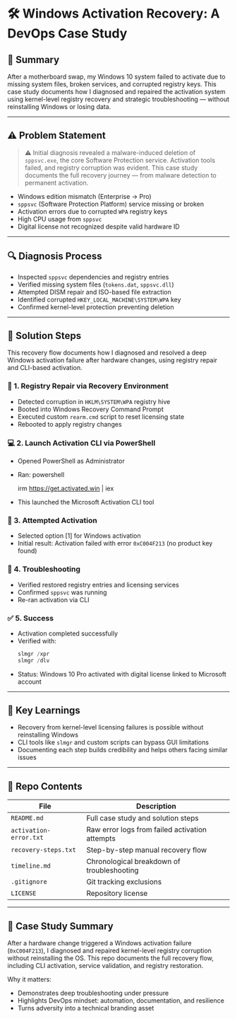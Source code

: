 # 🛠️ Windows Activation Recovery: A DevOps Case Study

## 📌 Summary
After a motherboard swap, my Windows 10 system failed to activate due to missing system files, broken services, and corrupted registry keys. This case study documents how I diagnosed and repaired the activation system using kernel-level registry recovery and strategic troubleshooting — without reinstalling Windows or losing data.

---

## ⚠️ Problem Statement

> ⚠️ Initial diagnosis revealed a malware-induced deletion of `sppsvc.exe`, the core Software Protection service. Activation tools failed, and registry corruption was evident. This case study documents the full recovery journey — from malware detection to permanent activation.

- Windows edition mismatch (Enterprise → Pro)
- `sppsvc` (Software Protection Platform) service missing or broken
- Activation errors due to corrupted `WPA` registry keys
- High CPU usage from `sppsvc`
- Digital license not recognized despite valid hardware ID

---

## 🔍 Diagnosis Process

- Inspected `sppsvc` dependencies and registry entries
- Verified missing system files (`tokens.dat`, `sppsvc.dll`)
- Attempted DISM repair and ISO-based file extraction
- Identified corrupted `HKEY_LOCAL_MACHINE\SYSTEM\WPA` key
- Confirmed kernel-level protection preventing deletion

---

## 🧪 Solution Steps

This recovery flow documents how I diagnosed and resolved a deep Windows activation failure after hardware changes, using registry repair and CLI-based activation.

### 🔧 1. Registry Repair via Recovery Environment
- Detected corruption in `HKLM\SYSTEM\WPA` registry hive
- Booted into Windows Recovery Command Prompt
- Executed custom `rearm.cmd` script to reset licensing state
- Rebooted to apply registry changes

### 💻 2. Launch Activation CLI via PowerShell
- Opened PowerShell as Administrator
- Ran:
  powershell
  
  irm https://get.activated.win | iex
  
- This launched the Microsoft Activation CLI tool

### 🧩 3. Attempted Activation
- Selected option [1] for Windows activation
- Initial result: Activation failed with error `0xC004F213` (no product key found)

### 🧠 4. Troubleshooting
- Verified restored registry entries and licensing services
- Confirmed `sppsvc` was running
- Re-ran activation via CLI

### ✅ 5. Success
- Activation completed successfully
- Verified with:
  ```powershell
  slmgr /xpr
  slmgr /dlv
  ```
- Status: Windows 10 Pro activated with digital license linked to Microsoft account

---

## 📘 Key Learnings
- Recovery from kernel-level licensing failures is possible without reinstalling Windows
- CLI tools like `slmgr` and custom scripts can bypass GUI limitations
- Documenting each step builds credibility and helps others facing similar issues

-----

## 📂 Repo Contents

| File              | Description |
|-------------------|-------------|
| `README.md`       | Full case study and solution steps |
| `activation-error.txt` | Raw error logs from failed activation attempts |
| `recovery-steps.txt`   | Step-by-step manual recovery flow |
| `timeline.md`     | Chronological breakdown of troubleshooting |
| `.gitignore`      | Git tracking exclusions |
| `LICENSE`         | Repository license |

---

## 🧠 Case Study Summary

After a hardware change triggered a Windows activation failure (`0xC004F213`), I diagnosed and repaired kernel-level registry corruption without reinstalling the OS. This repo documents the full recovery flow, including CLI activation, service validation, and registry restoration.

Why it matters: 
- Demonstrates deep troubleshooting under pressure  
- Highlights DevOps mindset: automation, documentation, and resilience  
- Turns adversity into a technical branding asset

